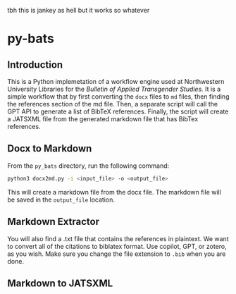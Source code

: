 tbh this is jankey as hell but it works so whatever
# py-bats

## Introduction

This is a Python implemetation of a workflow engine used at Northwestern University Libraries for the *Bulletin of Applied Transgender Studies.* It is a simple workflow that by first converting the ```docx``` files to ```md``` files, then finding the references section of the md file. Then, a separate script will call the GPT API to generate a list of BibTeX references. Finally, the script will create a JATSXML file from the generated markdown file that has BibTex references.

## Docx to Markdown

From the ```py_bats``` directory, run the following command:

```bash
python3 docx2md.py -i <input_file> -o <output_file>
```

This will create a markdown file from the docx file. The markdown file will be saved in the ```output_file``` location.

## Markdown Extractor

You will also find a .txt file that contains the references in plaintext. We want to convert all of the citations to biblatex format. Use copilot, GPT, or zotero, as you wish. Make sure you change the file extension to ```.bib``` when you are done.

## Markdown to JATSXML